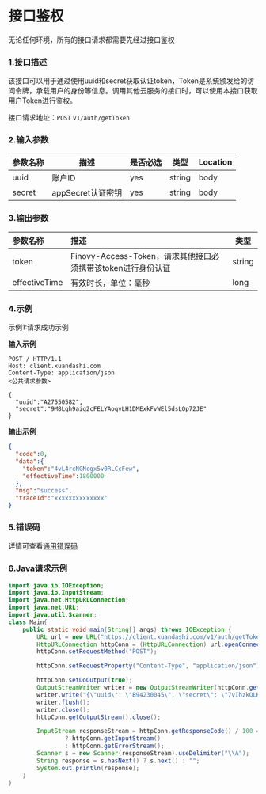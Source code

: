 # 接口鉴权
无论任何环境，所有的接口请求都需要先经过接口鉴权
### 1.接口描述
该接口可以用于通过使用uuid和secret获取认证token，Token是系统颁发给的访问令牌，承载用户的身份等信息。调用其他云服务的接口时，可以使用本接口获取用户Token进行鉴权。

接口请求地址：`POST`   `v1/auth/getToken`

### 2.输入参数

| 参数名称 | 描述    | 是否必选 | 类型     | Location |
|------|---------------|------|--------| -------- |
| uuid | 账户ID          | yes  | string | body     |
| secret | appSecret认证密钥 | yes  | string | body     |

### 3.输出参数

| 参数名称          | 描述                                                  | 类型     |
|:--------------| :----------------------------------------------------------- |--------|
| token         | Finovy-Access-Token，请求其他接口必须携带该token进行身份认证 | string |
| effectiveTime | 有效时长，单位：毫秒                                         | long   |

### 4.示例
示例1:请求成功示例

**输入示例**
```text
POST / HTTP/1.1
Host: client.xuandashi.com
Content-Type: application/json
<公共请求参数>

{
  "uuid":"A27550582",
  "secret":"9M8Lqh9aiq2cFELYAoqvLH1DMExkFvWEl5dsLOp72JE"
}
```

**输出示例**

```json
{
  "code":0,
  "data":{
    "token":"4vL4rcNGNcgx5v0RLCcFew",
    "effectiveTime":1800000
  },
  "msg":"success",
  "traceId":"xxxxxxxxxxxxxx"
}
```

### 5.错误码
详情可查看[通用错误码](https://finovy-open-api.readthedocs.io/zh_CN/latest/api/common/3.%E9%80%9A%E7%94%A8%E9%94%99%E8%AF%AF%E7%A0%81.html#id3)


### 6.Java请求示例
```java
import java.io.IOException;
import java.io.InputStream;
import java.net.HttpURLConnection;
import java.net.URL;
import java.util.Scanner;
class Main{
    public static void main(String[] args) throws IOException {
        URL url = new URL("https://client.xuandashi.com/v1/auth/getToken");
        HttpURLConnection httpConn = (HttpURLConnection) url.openConnection();
        httpConn.setRequestMethod("POST");

        httpConn.setRequestProperty("Content-Type", "application/json");

        httpConn.setDoOutput(true);
        OutputStreamWriter writer = new OutputStreamWriter(httpConn.getOutputStream());
        writer.write("{\"uuid\": \"B94230045\", \"secret\": \"7vIhzkQLKy/w8U9aLvE87foLBhz5LCp622WIoIvDbB4\"}");
        writer.flush();
        writer.close();
        httpConn.getOutputStream().close();

        InputStream responseStream = httpConn.getResponseCode() / 100 == 2
                ? httpConn.getInputStream()
                : httpConn.getErrorStream();
        Scanner s = new Scanner(responseStream).useDelimiter("\\A");
        String response = s.hasNext() ? s.next() : "";
        System.out.println(response);
    }
}
```
